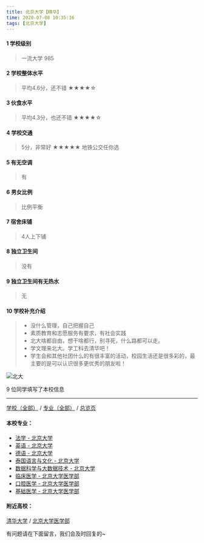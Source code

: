 ```yaml
---
title: 北京大学【精华】
time: 2020-07-08 10:35:16
tags: [北京大学]
---
```

#### 1 学校级别
> 一流大学 985


#### 2 学校整体水平
> 平均4.6分，还不错
★★★★☆



#### 3 伙食水平
>  平均4.3分，也还不错
★★★★☆



#### 4 学校交通
> 5分，非常好
★★★★★
地铁公交任你选


#### 5 有无空调
> 有


#### 6 男女比例
> 比例平衡


#### 7 宿舍床铺
> 4人上下铺
 

#### 8 独立卫生间
> 没有


#### 9 独立卫生间有无热水
> 无


#### 10 学校补充介绍
> - 没什么管理，自己把握自己
  
> - 素质教育和志愿服务有要求，有社会实践
  
> - 北大啥都自由，想干啥都行，别寻死，什么路都可以走。
  
> - 学文理来北大。学工科去清华吧！
  
> - 学生会和其他社团什么的有很丰富的活动，校园生活还是很多彩的，最主要的是可以认识很多更优秀的朋友啦！


![北大](http://upload-images.jianshu.io/upload_images/6510336-e3bfb65670880412.jpg?imageMogr2/auto-orient/strip%7CimageView2/2/w/1240)

9 位同学填写了本校信息
***
[学校（全部）](http://www.jianshu.com/p/3efa6bcca419) / [专业（全部）](http://www.jianshu.com/p/2d4c6d3552c2) / [总览页](http://www.jianshu.com/p/445daeb4fa00)
#### 本校专业：
- [法学 - 北京大学](http://www.jianshu.com/p/67bf7fc84283)
- [英语 - 北京大学](http://www.jianshu.com/p/0fbdd57bb5ff)
- [德语 - 北京大学](http://www.jianshu.com/p/8156427c0203)
- [泰国语言与文化 - 北京大学]( http://www.jianshu.com/p/5f7866d1dab8 )
- [数据科学与大数据技术 - 北京大学](http://www.jianshu.com/p/fb4a3d978b23)
- [临床医学 - 北京大学医学部](http://www.jianshu.com/p/fc8f1415787d)
- [口腔医学 - 北京大学医学部](http://www.jianshu.com/p/ba5dd8a6a86a )
- [基础医学 - 北京大学医学部](http://www.jianshu.com/p/66c1f9a9ed13)


#### 附近高校：
[清华大学](http://www.jianshu.com/p/e4d7f0ba92e5) / [北京大学医学部](http://www.jianshu.com/p/941961c4e16e) 



有问题请在下面留言，我们会及时回复的~
